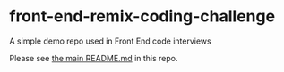 # front-end-remix-coding-challenge

A simple demo repo used in Front End code interviews

Please see [the main README.md](../../README.md) in this repo.
